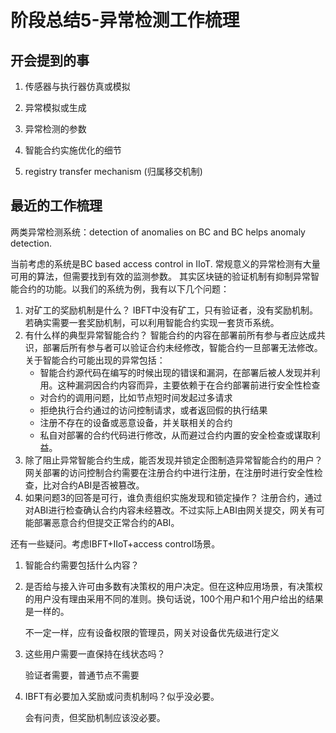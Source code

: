 # 阶段总结5-异常检测工作梳理


## 开会提到的事

1. 传感器与执行器仿真或模拟

2. 异常模拟或生成

3. 异常检测的参数

4. 智能合约实施优化的细节

5. registry transfer mechanism (归属移交机制)

## 最近的工作梳理

两类异常检测系统：detection of anomalies on BC and BC helps anomaly detection. 

当前考虑的系统是BC based access control in IIoT. 常规意义的异常检测有大量可用的算法，但需要找到有效的监测参数。
其实区块链的验证机制有抑制异常智能合约的功能。以我们的系统为例，我有以下几个问题：

1. 对矿工的奖励机制是什么？
IBFT中没有矿工，只有验证者，没有奖励机制。若确实需要一套奖励机制，可以利用智能合约实现一套货币系统。
2. 有什么样的典型异常智能合约？
    智能合约的内容在部署前所有参与者应达成共识，部署后所有参与者可以验证合约未经修改，智能合约一旦部署无法修改。关于智能合约可能出现的异常包括：
    - 智能合约源代码在编写的时候出现的错误和漏洞，在部署后被人发现并利用。这种漏洞因合约内容而异，主要依赖于在合约部署前进行安全性检查
    - 对合约的调用问题，比如节点短时间发起过多请求
    - 拒绝执行合约通过的访问控制请求，或者返回假的执行结果
    - 注册不存在的设备或恶意设备，并关联相关的合约
    - 私自对部署的合约代码进行修改，从而避过合约内置的安全检查或谋取利益。
3. 除了阻止异常智能合约生成，能否发现并锁定企图制造异常智能合约的用户？
    网关部署的访问控制合约需要在注册合约中进行注册，在注册时进行安全性检查，比对合约ABI是否被篡改。
4. 如果问题3的回答是可行，谁负责组织实施发现和锁定操作？
    注册合约，通过对ABI进行检查确认合约内容未经篡改。不过实际上ABI由网关提交，网关有可能部署恶意合约但提交正常合约的ABI。

还有一些疑问。考虑IBFT+IIoT+access control场景。

1. 智能合约需要包括什么内容？

2. 是否给与接入许可由多数有决策权的用户决定。但在这种应用场景，有决策权的用户没有理由采用不同的准则。换句话说，100个用户和1个用户给出的结果是一样的。

    不一定一样，应有设备权限的管理员，网关对设备优先级进行定义

3. 这些用户需要一直保持在线状态吗？

    验证者需要，普通节点不需要

4. IBFT有必要加入奖励或问责机制吗？似乎没必要。 

    会有问责，但奖励机制应该没必要。
